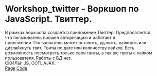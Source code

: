 # Workshop_twitter - Воркшоп по JavaScript. Твиттер.
В рамках воркшопа создается приложение Твиттер. Предполагается что пользователь прошел авторизацию и работает в приложении. Пользователь может оставить, удалить, лайкнуть или дизлайкнуть твит. Твиты по дате или количеству лайков. Есть возможность посмотреть только свои твиты, а так же твиты с лайком пользователя. Работы с БД нет.   
СКИЛЫ: JS, ООП, AJAX.   
[Page](https://AV-63-dev.github.io/workshop_twitter/)   [Code](https://github.com/AV-63-dev/AV-63-dev.github.io/tree/main/workshop_twitter).
